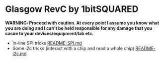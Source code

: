 # Glasgow RevC by 1bitSQUARED

**WARNING: Proceed with caution. At every point I assume you know what you are doing and I can't be held responsible for any damage that you casue to your devices/equipment/lab etc.**


* In-line SPI tricks [README-SPI.md](https://github.com/kxynos/embedded_hacking/blob/master/glasgow/README-SPI.md)
* Some i2c tricks (interact with a chip and read a whole chip) [README-i2c.md](https://github.com/kxynos/embedded_hacking/blob/master/glasgow/README-i2c.md)
